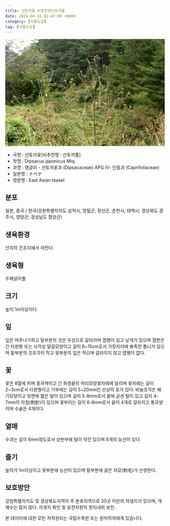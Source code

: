```yaml
---
title: 산토끼꽃_비추천명산토끼풀
date: 2024-04-16 02:47:09 +0800
category: [식물도감]
tag: [식물도감]
---
```




![산토끼꽃[비추천명 : 산토끼풀]](/assets/img/fileUpload/plants/basic/Dipsacaceae/Dipsacus/16934/16934_1_th2.JPG)
- 국명 : 산토끼꽃[비추천명 : 산토끼풀]
- 학명 : Dipsacus japonicus Miq.
- 과명 : 앵글러 - 산토끼꽃과 (Dipsacaceae) APG Ⅳ- 인동과 (Caprifoliaceae)
- 일본명 : ナベナ
- 영문명 : East Asian teasel


## 분포
일본, 중국 / 한국(강원특별자치도 삼척시, 영월군, 정선군, 춘천시, 태백시; 경상북도 경주시, 영양군; 경상남도 함양군) 
## 생육환경
산지의 건조지에서 자란다.
## 생육형
두해살이풀
## 크기
높이 1m이상이다.
## 잎
잎은 마주나기하고 밑부분의 것은 우상으로 갈라지며 엽병이 길고 날개가 있으며 열편은 긴 타원형 또는 사각상 달걀모양이고 길이 6~15cm로서 가장자리에 뾰족한 톱니가 있으며 밑부분의 깃조각이 작고 윗부분의 잎은 작으며 갈라지지 않고 엽병이 없다.
## 꽃
꽃은 8월에 피며 홍자색이고 긴 화경끝의 머리모양꽃차례에 달리며 꽃차례는 길이 2~3cm로서 타원형이고 기부에는 길이 5~20mm인 선상의 포가 있다. 비늘조각은 쐐기모양이고 뒷면에 짧은 털이 있으며 길이 5-8mm로서 끝에 굳센 털이 있고 길이 4-7mm의 자침(刺針)이 있으며 꽃부리는 길이 6-8mm로서 끝이 4개로 갈라지고 통모양이며 수술은 4개이다.
## 열매
수과는 길이 6mm정도로서 상반부에 털이 약간 있으며 8개의 능선이 있다.
## 줄기
높이가 1m이상이고 윗부분에 능선이 있으며 밑부분에 굵은 자모(刺毛)가 산생한다.
## 보호방안
강원특별자치도 및 경상북도지역이 주 분포지역으로 20곳 미만의 자생지가 있으며, 개체수는 많지 않다. 자생지 확인 및 유전자원의 현지내외 보전.






본 데이터에 대한 모든 저작권리는 국립수목원 또는 원저작자에게 있습니다.
